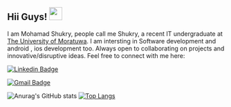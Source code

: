 
## Hii Guys! <img src="https://raw.githubusercontent.com/aemmadi/aemmadi/master/wave.gif" width="30">

I am Mohamad Shukry, people call me Shukry, a recent IT undergraduate at [The University of Moratuwa](https://uom.lk/). I am intersting in Software development and android , ios development too. Always open to collaborating on projects and innovative/disruptive ideas. Feel free to connect with me here:

[![Linkedin Badge](https://img.shields.io/badge/-mohamad-shukry-blue?style=flat-square&logo=Linkedin&logoColor=white&link=https://www.linkedin.com/in/mohamad-shukry/)](https://www.linkedin.com/in/mohamad-shukry/)
<!-- 
[![Instagram Badge](https://img.shields.io/badge/-shukry_mhd-purple?style=flat-square&logo=instagram&logoColor=white&link=https://instagram.com/kanna6501/)](https://instagram.com/kanna6501) -->
<!-- [![Youtube Badge](https://img.shields.io/badge/-koolkanna-darkred?style=flat-square&logo=youtube&logoColor=white&link=https://www.youtube.com/c/koolkanna)](https://www.youtube.com/c/koolkanna) -->
[![Gmail Badge](https://img.shields.io/badge/-mshukry1998@gmail.com-c14438?style=flat-square&logo=Gmail&logoColor=white&link=mailto:mshukry1998@gmail.com)](mailto:mshukry1998@gmail.com)

![Anurag's GitHub stats](https://github-readme-stats.vercel.app/api?username=MohamadShukry&show_icons=true&theme=radical)
[![Top Langs](https://github-readme-stats.vercel.app/api/top-langs/?username=MohamadShukry&layout=compact)](https://github.com/MohamadShukry/github-readme-stats)



